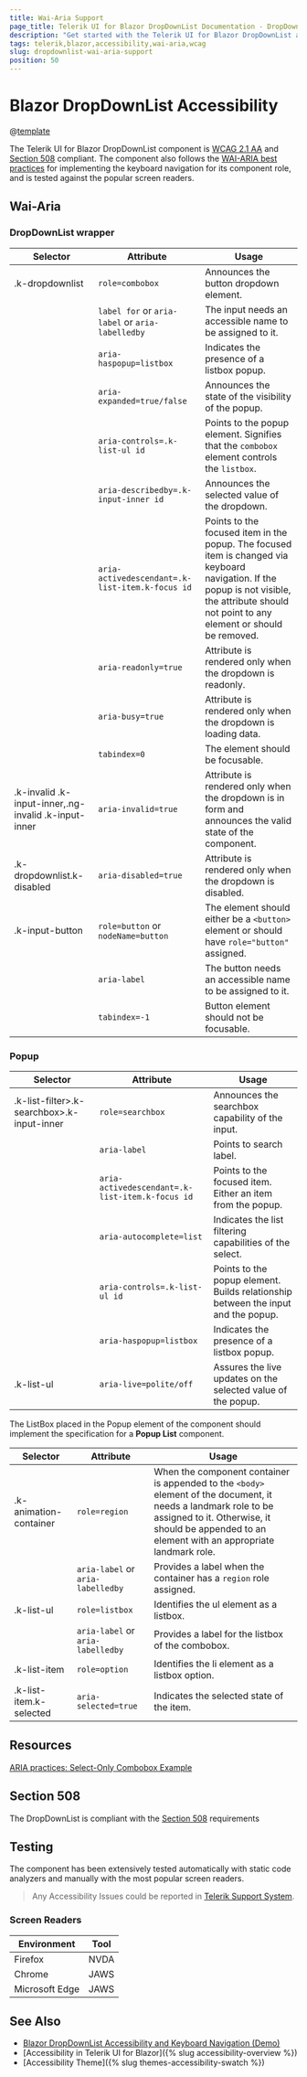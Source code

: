 ```yaml
---
title: Wai-Aria Support
page_title: Telerik UI for Blazor DropDownList Documentation - DropDownList  Accessibility
description: "Get started with the Telerik UI for Blazor DropDownList and learn about its accessibility support for WAI-ARIA, Section 508, and WCAG 2.1."
tags: telerik,blazor,accessibility,wai-aria,wcag
slug: dropdownlist-wai-aria-support
position: 50
---
```


# Blazor DropDownList Accessibility

@[template](/_contentTemplates/common/parameters-table-styles.md#table-layout)



The Telerik UI for Blazor DropDownList component is [WCAG 2.1 AA](https://www.w3.org/TR/WCAG21/) and [Section 508](http://www.section508.gov/) compliant. The component also follows the [WAI-ARIA best practices](https://www.w3.org/WAI/ARIA/apg/) for implementing the keyboard navigation for its component role, and is tested against the popular screen readers.

## Wai-Aria

### DropDownList wrapper

| Selector | Attribute | Usage |
| -------- | --------- | ----- |
| .k-dropdownlist | `role=combobox` | Announces the button dropdown element. |
|  | `label for` or `aria-label` or `aria-labelledby` | The input needs an accessible name to be assigned to it. |
|  | `aria-haspopup=listbox` | Indicates the presence of a listbox popup. |
|  | `aria-expanded=true/false` | Announces the state of the visibility of the popup. |
|  | `aria-controls=.k-list-ul id` | Points to the popup element. Signifies that the `combobox` element controls the `listbox`. |
|  | `aria-describedby=.k-input-inner id` | Announces the selected value of the dropdown. |
|  | `aria-activedescendant=.k-list-item.k-focus id` | Points to the focused item in the popup. The focused item is changed via keyboard navigation. If the popup is not visible, the attribute should not point to any element or should be removed. |
|  | `aria-readonly=true` | Attribute is rendered only when the dropdown is readonly. |
|  | `aria-busy=true` | Attribute is rendered only when the dropdown is loading data. |
|  | `tabindex=0` | The element should be focusable. |
| .k-invalid .k-input-inner,.ng-invalid .k-input-inner | `aria-invalid=true` | Attribute is rendered only when the dropdown is in form and announces the valid state of the component. |
| .k-dropdownlist.k-disabled | `aria-disabled=true` | Attribute is rendered only when the dropdown is disabled. |
| .k-input-button | `role=button` or `nodeName=button` | The element should either be a `<button>` element or should have `role="button"` assigned. |
|  | `aria-label` | The button needs an accessible name to be assigned to it. |
|  | `tabindex=-1` | Button element should not be focusable. |

### Popup

| Selector | Attribute | Usage |
| -------- | --------- | ----- |
| .k-list-filter>.k-searchbox>.k-input-inner | `role=searchbox` | Announces the searchbox capability of the input. |
|  | `aria-label` | Points to search label. |
|  | `aria-activedescendant=.k-list-item.k-focus id` | Points to the focused item. Either an item from the popup. |
|  | `aria-autocomplete=list` | Indicates the list filtering capabilities of the select. |
|  | `aria-controls=.k-list-ul id` | Points to the popup element. Builds relationship between the input and the popup. |
|  | `aria-haspopup=listbox` | Indicates the presence of a listbox popup. |
| .k-list-ul | `aria-live=polite/off` | Assures the live updates on the selected value of the popup. |


The ListBox placed in the Popup element of the component should implement the specification for a **Popup List** component.

| Selector | Attribute | Usage |
| -------- | --------- | ----- |
| .k-animation-container | `role=region` | When the component container is appended to the `<body>` element of the document, it needs a landmark role to be assigned to it. Otherwise, it should be appended to an element with an appropriate landmark role. |
|  | `aria-label` or `aria-labelledby` | Provides a label when the container has a `region` role assigned. |
| .k-list-ul | `role=listbox` | Identifies the ul element as a listbox. |
|  | `aria-label` or `aria-labelledby` |  Provides a label for the listbox of the combobox. |
| .k-list-item | `role=option` | Identifies the li element as a listbox option. |
| .k-list-item.k-selected | `aria-selected=true` | Indicates the selected state of the item. |

## Resources

[ARIA practices: Select-Only Combobox Example](https://www.w3.org/WAI/ARIA/apg/example-index/combobox/combobox-select-only.html)

## Section 508


The DropDownList is compliant with the [Section 508](http://www.section508.gov/) requirements

## Testing


The component has been extensively tested automatically with static code analyzers and manually with the most popular screen readers.

> Any Accessibility Issues could be reported in [Telerik Support System](https://www.telerik.com/account/support-center).

### Screen Readers

| Environment | Tool |
| ----------- | ---- |
| Firefox | NVDA |
| Chrome | JAWS |
| Microsoft Edge | JAWS |



## See Also

* [Blazor DropDownList Accessibility and Keyboard Navigation (Demo)](https://demos.telerik.com/blazor-ui/dropdownlist/keyboard-navigation)
* [Accessibility in Telerik UI for Blazor]({% slug accessibility-overview %})
* [Accessibility Theme]({% slug themes-accessibility-swatch %})
